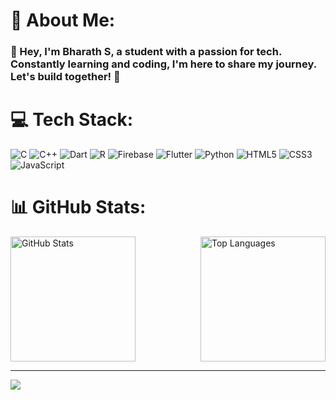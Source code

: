 # 💫 About Me:
### 👋 Hey, I'm Bharath S, a student with a passion for tech. Constantly learning and coding, I'm here to share my journey. Let's build together! 🚀


# 💻 Tech Stack:
![C](https://img.shields.io/badge/c-%2300599C.svg?style=for-the-badge&logo=c&logoColor=white) ![C++](https://img.shields.io/badge/c++-%2300599C.svg?style=for-the-badge&logo=c%2B%2B&logoColor=white) ![Dart](https://img.shields.io/badge/dart-%230175C2.svg?style=for-the-badge&logo=dart&logoColor=white) ![R](https://img.shields.io/badge/r-%23276DC3.svg?style=for-the-badge&logo=r&logoColor=white)  ![Firebase](https://img.shields.io/badge/firebase-%23039BE5.svg?style=for-the-badge&logo=firebase) ![Flutter](https://img.shields.io/badge/Flutter-%2302569B.svg?style=for-the-badge&logo=Flutter&logoColor=white) ![Python](https://img.shields.io/badge/python-3670A0?style=for-the-badge&logo=python&logoColor=ffdd54) ![HTML5](https://img.shields.io/badge/html5-%23E34F26.svg?style=for-the-badge&logo=html5&logoColor=white)	![CSS3](https://img.shields.io/badge/css3-%231572B6.svg?style=for-the-badge&logo=css3&logoColor=white)	![JavaScript](https://img.shields.io/badge/javascript-%23323330.svg?style=for-the-badge&logo=javascript&logoColor=%23F7DF1E)
# 📊 GitHub Stats:
<div style="display: flex; justify-content: space-between;">
  <img src="https://github-readme-stats.vercel.app/api?username=bharaths44&theme=dark&hide_border=true&include_all_commits=false&count_private=true" alt="GitHub Stats" height="200" />
  
  <img src="https://github-readme-stats.vercel.app/api/top-langs/?username=bharaths44&theme=dark&hide_border=true&include_all_commits=true&count_private=true&layout=compact" alt="Top Languages" height="200"/>
</div>



---
[![](https://visitcount.itsvg.in/api?id=bharaths44&label=Profile%20Views&icon=0&pretty=true)](https://visitcount.itsvg.in)

<!-- Proudly created with GPRM ( https://gprm.itsvg.in ) -->

